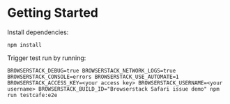# Getting Started

Install dependencies:

`npm install`

Trigger test run by running:

`BROWSERSTACK_DEBUG=true BROWSERSTACK_NETWORK_LOGS=true BROWSERSTACK_CONSOLE=errors BROWSERSTACK_USE_AUTOMATE=1 BROWSERSTACK_ACCESS_KEY=<your access key> BROWSERSTACK_USERNAME=<your username> BROWSERSTACK_BUILD_ID="Browserstack Safari issue demo" npm run testcafe:e2e`
